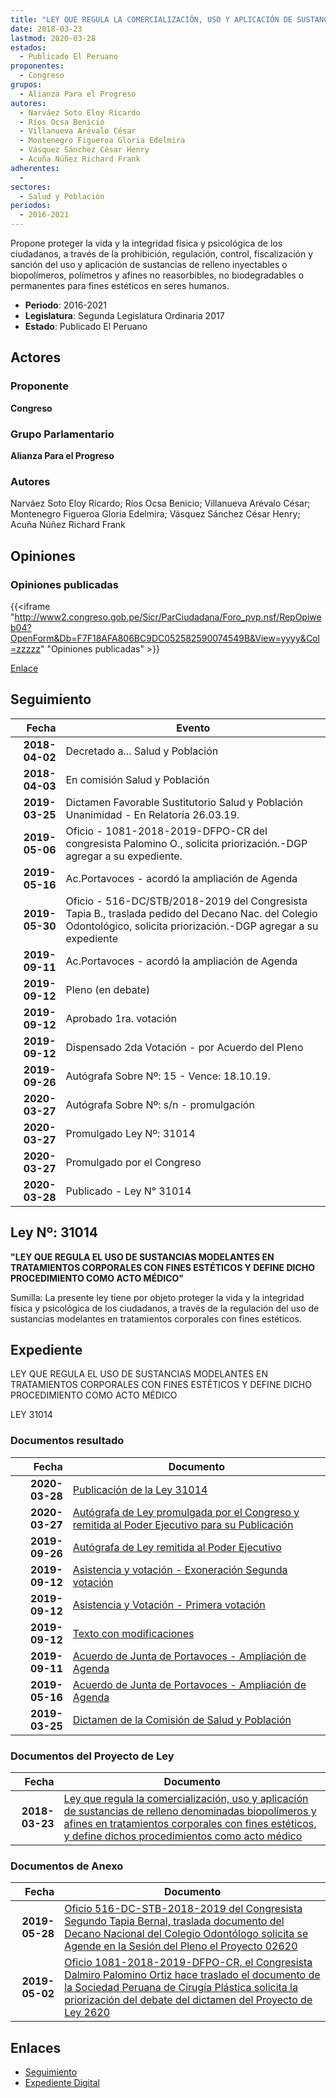 ```yaml
---
title: "LEY QUE REGULA LA COMERCIALIZACIÓN, USO Y APLICACIÓN DE SUSTANCIAS DE RELLENO DENOMINADAS BIOPOLIMEROS Y AFINES EN TRATAMIENTOS CORPORALES CON FINES ESTÉTICOS, Y DEFINE DICHOS PROCEDIMIENTOS COMO ACTO MÉDICO"
date: 2018-03-23
lastmod: 2020-03-28
estados: 
  - Publicado El Peruano
proponentes: 
  - Congreso
grupos: 
  - Alianza Para el Progreso
autores: 
  - Narváez Soto Eloy Ricardo
  - Ríos Ocsa Benicio
  - Villanueva Arévalo César
  - Montenegro Figueroa Gloria Edelmira
  - Vásquez Sánchez César Henry
  - Acuña Núñez Richard Frank
adherentes: 
  - 
sectores: 
  - Salud y Población
periodos: 
  - 2016-2021
---
```


Propone proteger la vida y la integridad física y psicológica de los ciudadanos, a través de la prohibición, regulación, control, fiscalización y sanción del uso y aplicación de sustancias de relleno inyectables o biopolímeros, polímetros y afines no reasorbibles, no biodegradables o permanentes para fines estéticos en seres humanos.

- **Periodo**: 2016-2021
- **Legislatura**: Segunda Legislatura Ordinaria 2017
- **Estado**: Publicado El Peruano

## Actores

### Proponente

**Congreso**

### Grupo Parlamentario

**Alianza Para el Progreso**

### Autores

Narváez Soto Eloy Ricardo; Ríos Ocsa Benicio; Villanueva Arévalo César; Montenegro Figueroa Gloria Edelmira; Vásquez Sánchez César Henry; Acuña Núñez Richard Frank


## Opiniones

### Opiniones publicadas

{{<iframe "http://www2.congreso.gob.pe/Sicr/ParCiudadana/Foro_pvp.nsf/RepOpiweb04?OpenForm&Db=F7F18AFA806BC9DC052582590074549B&View=yyyy&Col=zzzzz" "Opiniones publicadas" >}}

[Enlace](http://www2.congreso.gob.pe/Sicr/ParCiudadana/Foro_pvp.nsf/RepOpiweb04?OpenForm&Db=F7F18AFA806BC9DC052582590074549B&View=yyyy&Col=zzzzz)

## Seguimiento

| Fecha | Evento |
|------:|--------|
| **2018-04-02** | Decretado a... Salud y Población|
| **2018-04-03** | En comisión Salud y Población|
| **2019-03-25** | Dictamen Favorable Sustitutorio Salud y Población Unanimidad - En Relatoría 26.03.19.|
| **2019-05-06** | Oficio - 1081-2018-2019-DFPO-CR del congresista Palomino O., solicita priorización.-DGP agregar a su expediente.|
| **2019-05-16** | Ac.Portavoces - acordó la ampliación de Agenda|
| **2019-05-30** | Oficio - 516-DC/STB/2018-2019 del Congresista Tapia B., traslada pedido del Decano Nac. del Colegio Odontológico, solicita priorización.-DGP agregar a su expediente|
| **2019-09-11** | Ac.Portavoces - acordó la ampliación de Agenda|
| **2019-09-12** | Pleno (en debate)|
| **2019-09-12** | Aprobado 1ra. votación|
| **2019-09-12** | Dispensado 2da Votación - por Acuerdo del Pleno|
| **2019-09-26** | Autógrafa Sobre Nº: 15 - Vence: 18.10.19.|
| **2020-03-27** | Autógrafa Sobre Nº: s/n - promulgación|
| **2020-03-27** | Promulgado Ley Nº: 31014|
| **2020-03-27** | Promulgado por el Congreso|
| **2020-03-28** | Publicado - Ley N° 31014|

## Ley Nº: 31014

**"LEY QUE REGULA EL USO DE SUSTANCIAS MODELANTES EN TRATAMIENTOS CORPORALES CON FINES ESTÉTICOS Y DEFINE DICHO PROCEDIMIENTO COMO ACTO MÉDICO"**

Sumilla: La presente ley tiene por objeto proteger la vida y la integridad física y psicológica de los ciudadanos, a través de la regulación del uso de sustancias modelantes en tratamientos corporales con fines estéticos.


## Expediente

LEY QUE REGULA EL USO DE SUSTANCIAS MODELANTES EN TRATAMIENTOS CORPORALES CON FINES ESTÉTICOS Y DEFINE DICHO PROCEDIMIENTO COMO ACTO MÉDICO

LEY 31014


### Documentos resultado

| Fecha | Documento |
|------:|--------|
| **2020-03-28** | [Publicación de la Ley 31014](http://www.leyes.congreso.gob.pe/Documentos/2016_2021/ADLP/Normas_Legales/31014-LEY.pdf) |
| **2020-03-27** | [Autógrafa de Ley promulgada por el Congreso y remitida al Poder Ejecutivo para su Publicación](http://www.leyes.congreso.gob.pe/Documentos/2016_2021/ADLP/Texto_Aprobado/AU0262020200327.pdf) |
| **2019-09-26** | [Autógrafa de Ley remitida al Poder Ejecutivo](http://www.leyes.congreso.gob.pe/Documentos/2016_2021/Autografas/Ley_y_de_Resolucion_Legislativa/AU0262020190926.pdf) |
| **2019-09-12** | [Asistencia y votación - Exoneración Segunda votación](http://www.leyes.congreso.gob.pe/Documentos/2016_2021/Asistencia_y_Votacion/Proyectos_de_Ley/Exoneracion_de_Segunda_Votacion/ESV0262020190912.pdf) |
| **2019-09-12** | [Asistencia y Votación - Primera votación](http://www.leyes.congreso.gob.pe/Documentos/2016_2021/Asistencia_y_Votacion/Proyectos_de_Ley/AV0262020190912.pdf) |
| **2019-09-12** | [Texto con modificaciones](http://www.leyes.congreso.gob.pe/Documentos/2016_2021/Texto_Sustitutorio/Proyectos_de_Ley/TS0262020190912.pdf) |
| **2019-09-11** | [Acuerdo de Junta de Portavoces - Ampliación de Agenda](http://www.leyes.congreso.gob.pe/Documentos/2016_2021/Acuerdos/Junta_Portavoces/AJP0262020190911.pdf) |
| **2019-05-16** | [Acuerdo de Junta de Portavoces - Ampliación de Agenda](http://www.leyes.congreso.gob.pe/Documentos/2016_2021/Acuerdos/Junta_Portavoces/AJP0262020190516.pdf) |
| **2019-03-25** | [Dictamen de la Comisión de Salud y Población](http://www.leyes.congreso.gob.pe/Documentos/2016_2021/Dictamenes/Proyectos_de_Ley/02620DC21MAY20190325.pdf) |

### Documentos del Proyecto de Ley

| Fecha | Documento |
|------:|--------|
| **2018-03-23** | [Ley que regula la comercialización, uso y aplicación de sustancias de relleno denominadas biopolímeros y afines en tratamientos corporales con fines estéticos, y define dichos procedimientos como acto médico](http://www.leyes.congreso.gob.pe/Documentos/2016_2021/Proyectos_de_Ley_y_de_Resoluciones_Legislativas/PL0262020180323.pdf) |

### Documentos de Anexo

| Fecha | Documento |
|------:|--------|
| **2019-05-28** | [Oficio 516-DC-STB-2018-2019 del Congresista Segundo Tapia Bernal, traslada documento del Decano Nacional del Colegio Odontólogo solicita se Agende en la Sesión del Pleno el Proyecto 02620](http://www.leyes.congreso.gob.pe/Documentos/2016_2021/Oficios/Congresistas/OFICIO-516-DC-STB-2018-2019.pdf) |
| **2019-05-02** | [Oficio 1081-2018-2019-DFPO-CR, el Congresista Dalmiro Palomino Ortiz hace traslado el documento de la Sociedad Peruana de Cirugía Plástica solicita la priorización del debate del dictamen del Proyecto de Ley 2620](http://www.leyes.congreso.gob.pe/Documentos/2016_2021/Oficios/Congresistas/OFICIO-1081-2018-2019-DFPO-CR.pdf) |

## Enlaces 

- [Seguimiento](http://www2.congreso.gob.pehttp://www2.congreso.gob.pe/Sicr/TraDocEstProc/CLProLey2016.nsf/f7fff46988ca05b1052578e100829cc7/666d4e2ddd3687d6052582590060dead?OpenDocument)
- [Expediente Digital](http://www2.congreso.gob.pehttp://www2.congreso.gob.pe/Sicr/TraDocEstProc/CLProLey2016.nsf/f7fff46988ca05b1052578e100829cc7/666d4e2ddd3687d6052582590060dead?OpenDocument&Click=05257FB7005EB655.eb71d0cf91d8294e05256cdf006b5706/$Body/0.1C6C)
